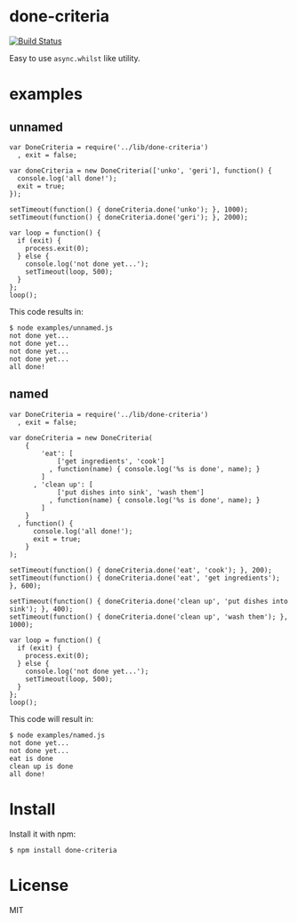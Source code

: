 done-criteria
=============

[![Build
Status](https://secure.travis-ci.org/atsuya/done-criteria.png)](http://travis-ci.org/atsuya/done-criteria)

Easy to use ``async.whilst`` like utility.


examples
========

unnamed
-------

```
var DoneCriteria = require('../lib/done-criteria')
  , exit = false;

var doneCriteria = new DoneCriteria(['unko', 'geri'], function() {
  console.log('all done!');
  exit = true;
});

setTimeout(function() { doneCriteria.done('unko'); }, 1000);
setTimeout(function() { doneCriteria.done('geri'); }, 2000);

var loop = function() {
  if (exit) {
    process.exit(0);
  } else {
    console.log('not done yet...');
    setTimeout(loop, 500);
  }
};
loop();
```

This code results in:

```
$ node examples/unnamed.js 
not done yet...
not done yet...
not done yet...
not done yet...
all done!
```

named
-----

```
var DoneCriteria = require('../lib/done-criteria')
  , exit = false;

var doneCriteria = new DoneCriteria(
    {
        'eat': [
            ['get ingredients', 'cook']
          , function(name) { console.log('%s is done', name); }
        ]
      , 'clean up': [
            ['put dishes into sink', 'wash them']
          , function(name) { console.log('%s is done', name); }
        ]
    }
  , function() {
      console.log('all done!');
      exit = true;
    }
);

setTimeout(function() { doneCriteria.done('eat', 'cook'); }, 200);
setTimeout(function() { doneCriteria.done('eat', 'get ingredients'); }, 600);

setTimeout(function() { doneCriteria.done('clean up', 'put dishes into sink'); }, 400);
setTimeout(function() { doneCriteria.done('clean up', 'wash them'); }, 1000);

var loop = function() {
  if (exit) {
    process.exit(0);
  } else {
    console.log('not done yet...');
    setTimeout(loop, 500);
  }
};
loop();
```

This code will result in:

```
$ node examples/named.js 
not done yet...
not done yet...
eat is done
clean up is done
all done!
```


Install
=======

Install it with npm:

```
$ npm install done-criteria
```


License
========

MIT

